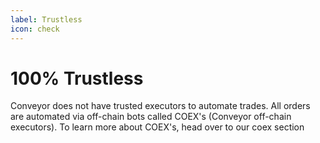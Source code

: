 ```yaml
---
label: Trustless
icon: check
---
```


# 100% Trustless

Conveyor does not have trusted executors to automate trades. All orders are automated via off-chain bots called COEX's (Conveyor off-chain executors). To learn more about COEX's, head over to our coex section